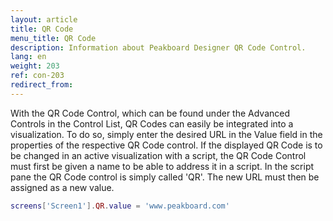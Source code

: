 ```yaml
---
layout: article
title: QR Code
menu_title: QR Code
description: Information about Peakboard Designer QR Code Control.
lang: en
weight: 203
ref: con-203
redirect_from:
---
```


With the QR Code Control, which can be found under the Advanced Controls in the Control List, QR Codes can easily be integrated into a visualization. 
To do so, simply enter the desired URL in the Value field in the properties of the respective QR Code control. 
If the displayed QR Code is to be changed in an active visualization with a script, the QR Code Control must first be given a name to be able to address it in a script. 
In the script pane the QR Code control is simply called 'QR'.
The new URL must then be assigned as a new value. 

```lua
screens['Screen1'].QR.value = 'www.peakboard.com'
```